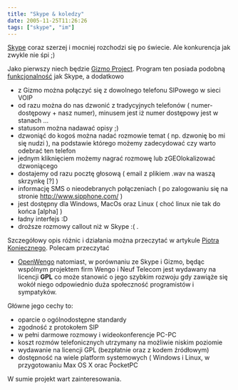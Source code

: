 ```yaml
---
title: "Skype & koledzy"
date: 2005-11-25T11:26:26
tags: ["skype", "im"]
---
```

<a href="http://www.skype.com/">Skype</a> coraz szerzej i mocniej rozchodzi się po świecie. Ale konkurencja jak zwykle nie śpi ;)

Jako pierwszy niech będzie <a href="http://www.gizmoproject.com/">Gizmo Project</a>. Program ten posiada podobną <a href="http://www.gizmoproject.com/screen-shots.html">funkcjonalność</a> jak Skype, a dodatkowo

* z Gizmo można połączyć się z dowolnego telefonu SIPowego w sieci VOIP
* od razu można do nas dzwonić z tradycyjnych telefonów ( numer-dostępowy + nasz numer), minusem jest iż numer dostępowy jest w stanach ...
* statusom można nadawać opisy ;)
* dzwoniąć do kogoś można nadać rozmowie temat ( np. dzwonię bo mi się nudzi ), na podstawie którego możemy zadecydować czy warto odebrać ten telefon
* jednym kliknięciem możemy nagrać rozmowę lub zGEOlokalizować dzwoniącego
* dostajemy od razu pocztę głosową ( email z plikiem .wav na waszą skrzynkę [?] )
* informację SMS o nieodebranych połączeniach ( po zalogowaniu się na stronie http://www.sipphone.com/ )
* jest dostępny dla Windows, MacOs oraz Linux ( choć linux nie tak do końca [alpha] )
* ładny interfejs :D
* droższe rozmowy callout niż w Skype :( .

Szczegółowy opis różnic i działania można przeczytać w artykule <a href="http://piko.jogger.pl/comment.php?eid=143749">Piotra  Koniecznego</a>. Polecam przeczytać

* <a href="http://www.openwengo.com/">OpenWengo</a> natomiast, w porównaniu ze Skype i Gizmo, będąc wspólnym projektem firm Wengo i Neuf Telecom jest wydawany na licencji <strong>GPL</strong> co może stanowić o jego szybkim rozwoju gdy zawiąże się wokół niego odpowiednio duża społeczność programistów i sympatyków.

Główne jego cechy to:

* oparcie o ogólnodostępne standardy
* zgodność z protokołem SIP
* w pełni darmowe rozmowy i wideokonferencje PC-PC
* koszt rozmów telefonicznych utrzymany na możliwie niskim poziomie
* wydawanie na licencji GPL (bezpłatnie oraz z kodem źródłowym)
* dostępność na wiele platform systemowych ( Windows i Linux, w przygotowaniu Max OS X orac PocketPC

W sumie projekt wart zainteresowania.
